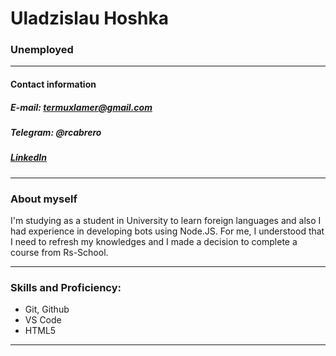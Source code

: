 # Uladzislau Hoshka
### Unemployed
********* 
#### Contact information


##### E-mail: termuxlamer@gmail.com
##### Telegram: @rcabrero
##### [LinkedIn](https://www.linkedin.com/in/uladzislau-hoshka/)
********* 
### About myself
I'm studying as a student in University to learn foreign languages and also I had experience in developing bots using Node.JS. For me, I understood that I need to refresh my knowledges and I made a decision to complete a course from Rs-School. 
*********
### Skills and Proficiency:
* Git, Github
* VS Code
* HTML5
*********
